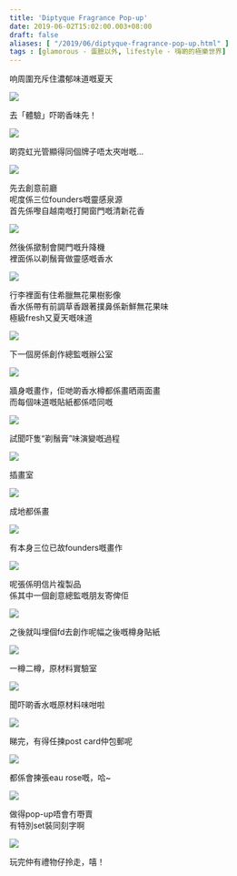 ```yaml
---
title: 'Diptyque Fragrance Pop-up'
date: 2019-06-02T15:02:00.003+08:00
draft: false
aliases: [ "/2019/06/diptyque-fragrance-pop-up.html" ]
tags : [glamorous - 蛋臉以外, lifestyle - 嗨啲的極樂世界]
---
```


响周圍充斥住濃郁味道嘅夏天  

![](https://1.bp.blogspot.com/-wZhB3hLMBYM/XPNknSwxPjI/AAAAAAAAJ8A/tT83ZdRIE3ETFPxWR-A1l9RwHUbGdhvAQCLcBGAs/s640/MVIMG_20190602_120148.jpg)

去「體驗」吓啲香味先！  

![](https://1.bp.blogspot.com/-YGPYIEgrm8c/XPNmNNJXl5I/AAAAAAAAJ8M/1FskcGZNGJgMFyPHuHBHWce80gnFp32sgCLcBGAs/s640/MVIMG_20190602_122040.jpg)

啲霓虹光管顯得同個牌子唔太夾咁嘅…  

![](https://1.bp.blogspot.com/-G3DxnPLV0oI/XPNmTopbckI/AAAAAAAAJ8Y/k05xRwpMblIg70P62sSBEOwF2bHb2bdowCLcBGAs/s640/MVIMG_20190602_120342.jpg)

先去創意前廳  
呢度係三位founders嘅靈感泉源  
首先係嚟自越南嘅打開窗門嘅清新花香  

![](https://1.bp.blogspot.com/-FI1PvrAjfTY/XPNmaGAxrGI/AAAAAAAAJ8k/De4vwLL0GG8luj4Sss7ECkbIacKUKskIgCLcBGAs/s640/MVIMG_20190602_120454.jpg)

然後係撳制會開門嘅升降機  
裡面係以剃鬚膏做靈感嘅香水  

![](https://1.bp.blogspot.com/-e4rG9cBokGs/XPNmflMxbzI/AAAAAAAAJ8w/25YZZ5LEUp0k3klAgiRJjOFL5n4VDwA2QCLcBGAs/s640/IMG_20190602_120603.jpg)

行李裡面有住希臘無花果樹影像  
香水係帶有前調草香跟著撲鼻係新鮮無花果味  
極級fresh又夏天嘅味道  

![](https://1.bp.blogspot.com/-1nRBHOo1Pto/XPNmmjsMK6I/AAAAAAAAJ80/0JP3Ww3dW7Qdz0XwpCTzqkD8NsA3c0_iQCLcBGAs/s640/IMG_20190602_120920.jpg)

下一個房係創作總監嘅辦公室  

![](https://1.bp.blogspot.com/-A3YK8PJDmEs/XPNmtrOuIpI/AAAAAAAAJ84/SxZSu7RStE0tccTO8q8iM7etiURemm2SgCLcBGAs/s640/IMG_20190602_120723.jpg)

牆身嘅畫作，佢哋啲香水樽都係畫晒兩面畫  
而每個味道嘅貼紙都係唔同嘅  

![](https://1.bp.blogspot.com/-5JHJNT-_IrQ/XPNm09X8jfI/AAAAAAAAJ9A/tog0JCnb-uEyYuamFNpMCLbxptZrLonbgCLcBGAs/s640/IMG_20190602_120855.jpg)

試聞吓隻“剃鬚膏”味演變嘅過程  

![](https://1.bp.blogspot.com/-MjMf9yuqdcw/XPNm8IBRQeI/AAAAAAAAJ9I/skqnrqyCZWYMAjZSqd64YCQi2xfmJnB9QCLcBGAs/s640/IMG_20190602_121021.jpg)

插畫室  

![](https://1.bp.blogspot.com/-X0TJF4T5gCg/XPNnCbpb-zI/AAAAAAAAJ9Q/KsBa_eIamLEOe6oa4IdfnDMkyVMYUSTcACLcBGAs/s640/IMG_20190602_121004.jpg)

成地都係畫  

![](https://1.bp.blogspot.com/-qVjrRChKoRk/XPNnLAdlK6I/AAAAAAAAJ9Y/s5iuoXHhKMsc2p2g1XGVuZT5MWep5S7ogCLcBGAs/s640/IMG_20190602_121015.jpg)

有本身三位已故founders嘅畫作  

![](https://1.bp.blogspot.com/-ASoFjR8WlTw/XPNnQOWmQxI/AAAAAAAAJ9g/BLx0yt-e6_QlevTqQruLCaGXm5v7cPQpQCLcBGAs/s640/IMG_20190602_121624.jpg)

呢張係明信片複製品  
係其中一個創意總監嘅朋友寄俾佢  

![](https://1.bp.blogspot.com/-929REa-s0zU/XPNnUtXCvvI/AAAAAAAAJ9k/JfBmS62PWUgO9Fxk1sdjsZkNdA7CwgAxgCLcBGAs/s640/IMG_20190602_121632.jpg)

之後就叫埋個fd去創作呢幅之後嘅樽身貼紙  

![](https://1.bp.blogspot.com/-NcT_sfL64xM/XPNna9TtM6I/AAAAAAAAJ9o/uasHSGy1IAoLzWnLxBbGssNMXn-b8jLEQCLcBGAs/s640/MVIMG_20190602_121126.jpg)

一樽二樽，原材料實驗室  

![](https://1.bp.blogspot.com/-rfRoa1a0lgY/XPNng86dfsI/AAAAAAAAJ98/PIRErPTET8QtbeuZVW1_xIydp0xBD34ugCLcBGAs/s640/IMG_20190602_121601.jpg)

聞吓啲香水嘅原材料味咁啦  

![](https://1.bp.blogspot.com/-qDEYYnUdsZ8/XPNnpMg428I/AAAAAAAAJ-E/2dT20PL_bxQhibTOgzGF4QeNJg3WySQRgCLcBGAs/s640/MVIMG_20190602_122253.jpg)

睇完，有得任揀post card仲包郵呢  

![](https://1.bp.blogspot.com/-oOvmxyG-kMU/XPNnuJObOkI/AAAAAAAAJ-M/ywKaqhcOA5gCEIfPVEVUPN44Rz62Bt1zwCLcBGAs/s640/IMG_20190602_122233.jpg)

都係會揀張eau rose嘅，哈~  

![](https://1.bp.blogspot.com/-RlqjikPb6lA/XPNn0XoopQI/AAAAAAAAJ-Y/LBQWDf9wsG80E-0rjV6fTk0i6Zo9BBfJACLcBGAs/s640/IMG_20190602_122602.jpg)

做得pop-up唔會冇嘢賣  
有特別set裝同刻字啊  

![](https://1.bp.blogspot.com/-r4MC_KRuM34/XPNn5WDRAkI/AAAAAAAAJ-c/1FOLCIrHCPwsW6XnVnrH-h5O5FUL0mvUACLcBGAs/s640/IMG_20190602_123209.jpg)

玩完仲有禮物仔拎走，嘻！